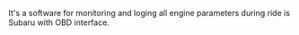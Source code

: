It's a software for monitoring and loging all engine parameters during ride is Subaru with OBD interface.